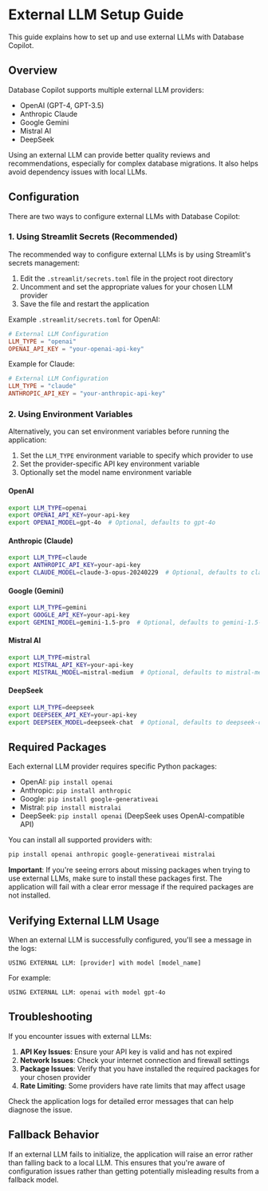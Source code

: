 # External LLM Setup Guide

This guide explains how to set up and use external LLMs with Database Copilot.

## Overview

Database Copilot supports multiple external LLM providers:

- OpenAI (GPT-4, GPT-3.5)
- Anthropic Claude
- Google Gemini
- Mistral AI
- DeepSeek

Using an external LLM can provide better quality reviews and recommendations, especially for complex database migrations. It also helps avoid dependency issues with local LLMs.

## Configuration

There are two ways to configure external LLMs with Database Copilot:

### 1. Using Streamlit Secrets (Recommended)

The recommended way to configure external LLMs is by using Streamlit's secrets management:

1. Edit the `.streamlit/secrets.toml` file in the project root directory
2. Uncomment and set the appropriate values for your chosen LLM provider
3. Save the file and restart the application

Example `.streamlit/secrets.toml` for OpenAI:

```toml
# External LLM Configuration
LLM_TYPE = "openai"
OPENAI_API_KEY = "your-openai-api-key"
```

Example for Claude:

```toml
# External LLM Configuration
LLM_TYPE = "claude"
ANTHROPIC_API_KEY = "your-anthropic-api-key"
```

### 2. Using Environment Variables

Alternatively, you can set environment variables before running the application:

1. Set the `LLM_TYPE` environment variable to specify which provider to use
2. Set the provider-specific API key environment variable
3. Optionally set the model name environment variable

#### OpenAI

```bash
export LLM_TYPE=openai
export OPENAI_API_KEY=your-api-key
export OPENAI_MODEL=gpt-4o  # Optional, defaults to gpt-4o
```

#### Anthropic (Claude)

```bash
export LLM_TYPE=claude
export ANTHROPIC_API_KEY=your-api-key
export CLAUDE_MODEL=claude-3-opus-20240229  # Optional, defaults to claude-3-opus-20240229
```

#### Google (Gemini)

```bash
export LLM_TYPE=gemini
export GOOGLE_API_KEY=your-api-key
export GEMINI_MODEL=gemini-1.5-pro  # Optional, defaults to gemini-1.5-pro
```

#### Mistral AI

```bash
export LLM_TYPE=mistral
export MISTRAL_API_KEY=your-api-key
export MISTRAL_MODEL=mistral-medium  # Optional, defaults to mistral-medium
```

#### DeepSeek

```bash
export LLM_TYPE=deepseek
export DEEPSEEK_API_KEY=your-api-key
export DEEPSEEK_MODEL=deepseek-chat  # Optional, defaults to deepseek-chat
```

## Required Packages

Each external LLM provider requires specific Python packages:

- OpenAI: `pip install openai`
- Anthropic: `pip install anthropic`
- Google: `pip install google-generativeai`
- Mistral: `pip install mistralai`
- DeepSeek: `pip install openai` (DeepSeek uses OpenAI-compatible API)

You can install all supported providers with:

```bash
pip install openai anthropic google-generativeai mistralai
```

**Important**: If you're seeing errors about missing packages when trying to use external LLMs, make sure to install these packages first. The application will fail with a clear error message if the required packages are not installed.

## Verifying External LLM Usage

When an external LLM is successfully configured, you'll see a message in the logs:

```
USING EXTERNAL LLM: [provider] with model [model_name]
```

For example:

```
USING EXTERNAL LLM: openai with model gpt-4o
```

## Troubleshooting

If you encounter issues with external LLMs:

1. **API Key Issues**: Ensure your API key is valid and has not expired
2. **Network Issues**: Check your internet connection and firewall settings
3. **Package Issues**: Verify that you have installed the required packages for your chosen provider
4. **Rate Limiting**: Some providers have rate limits that may affect usage

Check the application logs for detailed error messages that can help diagnose the issue.

## Fallback Behavior

If an external LLM fails to initialize, the application will raise an error rather than falling back to a local LLM. This ensures that you're aware of configuration issues rather than getting potentially misleading results from a fallback model.
